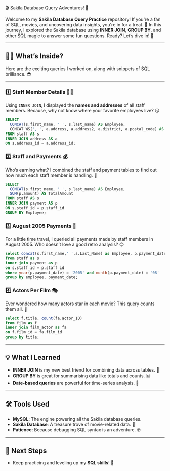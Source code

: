 🎬 Sakila Database Query Adventures! 🌟

Welcome to my **Sakila Database Query Practice** repository! If you're a fan of SQL, movies, and uncovering data insights, you're in for a treat. 🍿 In this journey, I explored the Sakila database using **INNER JOIN**, **GROUP BY**, and other SQL magic to answer some fun questions. Ready? Let’s dive in! 🚀

---

## 🧑‍💻 What’s Inside?

Here are the exciting queries I worked on, along with snippets of SQL brilliance. 😎

---

### 1️⃣ Staff Member Details 🧑‍💼  
Using `INNER JOIN`, I displayed the **names and addresses** of all staff members. Because, why not know where your favorite employees live? 😏

```sql
SELECT 
  CONCAT(s.first_name, ' ', s.last_name) AS Employee, 
  CONCAT_WS(', ', a.address, a.address2, a.district, a.postal_code) AS Address 
FROM staff AS s
INNER JOIN address AS a 
ON s.address_id = a.address_id;
```
### 2️⃣ Staff and Payments 💰
Who’s earning what? I combined the staff and payment tables to find out how much each staff member is handling. 💼
```sql
SELECT 
  CONCAT(s.first_name, ' ', s.last_name) AS Employee, 
  SUM(p.amount) AS TotalAmount
FROM staff AS s
INNER JOIN payment AS p 
ON s.staff_id = p.staff_id
GROUP BY Employee;
```
### 3️⃣ August 2005 Payments 📅
For a little time travel, I queried all payments made by staff members in August 2005. Who doesn’t love a good retro analysis? 😍
```sql
select concat(s.first_name,' ',s.Last_Name) as Employee, p.payment_date, sum(p.amount) as amount
from staff as s
inner join payment as p 
on s.staff_id = p.staff_id
where year(p.payment_date) = '2005' and month(p.payment_date) = '08'
group by employee, payment_date;
```
### 4️⃣ Actors Per Film 🎭
Ever wondered how many actors star in each movie? This query counts them all. 🎥
```sql
select f.title, count(fa.actor_ID)
from film as f
inner join film_actor as fa
on f.film_id = fa.film_id
group by title;
```

---

## 💡 What I Learned

- **INNER JOIN** is my new best friend for combining data across tables. 🙌  
- **GROUP BY** is great for summarising data like totals and counts. 📊  
- **Date-based queries** are powerful for time-series analysis. 📅  

---

## 🛠 Tools Used

- **MySQL**: The engine powering all the Sakila database queries.  
- **Sakila Database**: A treasure trove of movie-related data. 🎥  
- **Patience**: Because debugging SQL syntax is an adventure. 🤓  

---

## 🌟 Next Steps
  
- Keep practicing and leveling up my **SQL skills**! 💪  
